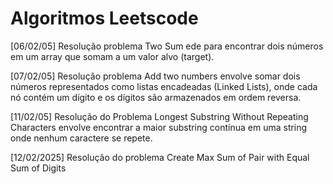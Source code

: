 # Algoritmos Leetscode

[06/02/05] Resolução problema Two Sum ede para encontrar dois números em um array que somam a um valor alvo (target).

[07/02/05] Resolução problema Add two numbers envolve somar dois números representados como listas encadeadas (Linked Lists), onde cada nó contém um dígito e os dígitos são armazenados em ordem reversa.

[11/02/05] Resolução do Problema Longest Substring Without Repeating Characters envolve encontrar a maior substring contínua em uma string onde nenhum caractere se repete. 

[12/02/2025] Resolução do problema Create Max Sum of Pair with Equal Sum of Digits

